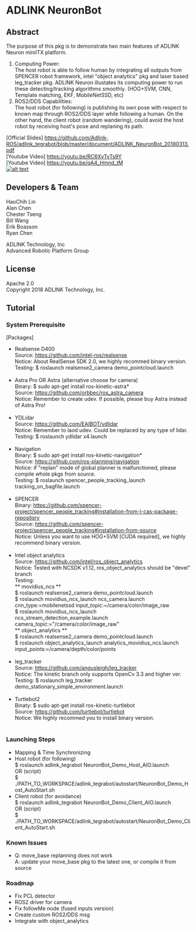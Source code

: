 # ADLINK NeuronBot

## Abstract  
The purpose of this pkg is to demonstrate two main features of ADLINK Neuron miniITX platform.   
1. Computing Power:   
   The host robot is able to follow human by integrating all outputs from SPENCER robot framework, intel "object analytics" pkg and laser based leg_tracker pkg.
   ADLINK Neuron illustates its computing power to run these detecting/tracking algorithms smoothly. (HOG+SVM, CNN, Template matching, EKF, MobileNetSSD, etc)  
2. ROS2/DDS Capabilities:  
   The host robot (for following) is publishing its own pose with respect to known map through ROS2/DDS layer while following a human.
   On the other hand, the client robot (random wandering), could avoid the host robot by receiving host's pose and replaning its path.   
   
[Official Slides] https://github.com/Adlink-ROS/adlink_tegrabot/blob/master/document/ADLINK_NeuronBot_20180313.pdf  
[Youtube Video] https://youtu.be/RC6XvTvTs9Y  
[Youtube Video] https://youtu.be/qA4_Hmnd_tM  
[![alt text](http://img.youtube.com/vi/RC6XvTvTs9Y/0.jpg)](https://youtu.be/RC6XvTvTs9Y)  

## Developers & Team
HaoChih Lin  
Alan Chen  
Chester Tseng  
Bill Wang  
Erik Boasson  
Ryan Chen  
  
ADLINK Technology, Inc  
Advanced Robotic Platform Group  

## License
Apache 2.0  
Copyright 2018 ADLINK Technology, Inc.  

## Tutorial
### System Prerequisite
[Packages]  
* Realsense D400  
  Source: https://github.com/intel-ros/realsense  
  Notice: About RealSense SDK 2.0, we highly recommed binary version.  
  Testing: $ roslaunch realsense2_camera demo_pointcloud.launch  
  <br />
* Astra Pro OR Astra (alternative choose for camera)   
  Binary: $ sudo apt-get install ros-kinetic-astra*  
  Source: https://github.com/orbbec/ros_astra_camera  
  Notice: Remember to create udev. If possible, please buy Astra instead of Astra Pro!  
  <br />
* YDLidar   
  Source: https://github.com/EAIBOT/ydlidar  
  Notice: Remember to laod udev. Could be replaced by any type of lidar.  
  Testing: $ roslaunch ydlidar x4.launch  
  <br />
* Navigation  
  Binary: $ sudo apt-get install ros-kinetic-navigation*  
  Source: https://github.com/ros-planning/navigation  
  Notice: if "replan" mode of global planner is malfunctioned, please compile whole pkgs from source.  
  Testing: $ roslaunch spencer_people_tracking_launch tracking_on_bagfile.launch  
  <br />
* SPENCER  
  Binary: https://github.com/spencer-project/spencer_people_tracking#installation-from-l-cas-package-repository  
  Source: https://github.com/spencer-project/spencer_people_tracking#installation-from-source  
  Notice: Unless you want to use HOG+SVM [CUDA required], we highly recommend binary version.  
  <br />
* Intel object analytics  
  Source: https://github.com/intel/ros_object_analytics  
  Notice: Tested with NCSDK v1.12, ros_object_analytics should be "devel" branch  
  Testing:   
  ** movidius_ncs **  
     $ roslaunch realsense2_camera demo_pointcloud.launch  
     $ roslaunch movidius_ncs_launch ncs_camera.launch cnn_type:=mobilenetssd input_topic:=/camera/color/image_raw    
     $ roslaunch movidius_ncs_launch ncs_stream_detection_example.launch camera_topic:="/camera/color/image_raw"  
  ** object_analytics **  
     $ roslaunch realsense2_camera demo_pointcloud.launch  
     $ roslaunch object_analytics_launch analytics_movidius_ncs.launch input_points:=/camera/depth/color/points  
  <br />
* leg_tracker  
  Source: https://github.com/angusleigh/leg_tracker  
  Notice: The kinetic branch only supports OpenCv 3.3 and higher ver.  
  Testing: $ roslaunch leg_tracker demo_stationary_simple_environment.launch  
  <br />
* Turtlebot2  
  Binaty: $ sudo apt-get install ros-kinetic-turtlebot  
  Source: https://github.com/turtlebot/turtlebot  
  Notice: We highly recommed you to install binary version.  
  <br />

### Launching Steps
* Mapping & Time Synchronizing  
* Host robot (for following)  
  $ roslaunch adlink_tegrabot NeuronBot_Demo_Host_AIO.launch  
  OR (script)  
  $ ./PATH_TO_WORKSPACE/adlink_tegrabot/autostart/NeuronBot_Demo_Host_AutoStart.sh  
* Client robot (for avoidance)  
  $ roslaunch adlink_tegrabot NeuronBot_Demo_Client_AIO.launch  
  OR (script)  
  $ ./PATH_TO_WORKSPACE/adlink_tegrabot/autostart/NeuronBot_Demo_Client_AutoStart.sh  

### Known Issues
* Q: move_base replanning does not work  
  A: update your move_base pkg to the latest one, or compile it from source  

### Roadmap
* Fix PCL detector  
* ROS2 driver for camera  
* Fix followMe node (fused inputs version)  
* Create custom ROS2/DDS msg  
* Integrate with object_analytics  
 
